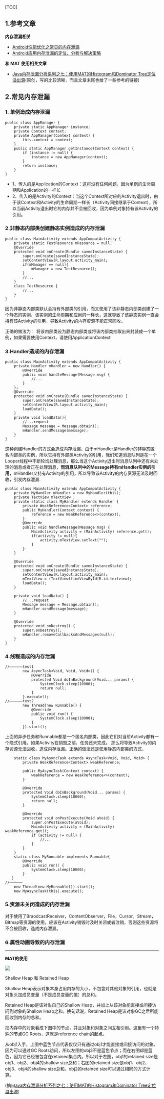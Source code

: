 [TOC]


## 1.参考文章

**内存泄漏相关**

- [Android性能优化之常见的内存泄漏](http://blog.csdn.net/u010687392/article/details/49909477)
- [Android应用内存泄漏的定位、分析与解决策略](https://www.jianshu.com/p/96c55ea3446e?utm_campaign=maleskine&utm_content=note&utm_medium=pc_all_hots&utm_source=recommendation)



**和 MAT 使用相关文章**

- [Java内存泄漏分析系列之七：使用MAT的Histogram和Dominator Tree定位溢出源](http://www.javatang.com/archives/2017/11/08/11582145.html#Shallow_Heap_Retained_Heap)(原创，写的比较清晰，而且文章末尾也给了一些参考的链接)


## 2.常见内存泄漏

### 1. 单例造成内存泄漏

```
public class AppManager {
    private static AppManager instance;
    private Context context;
    private AppManager(Context context) {
        this.context = context;
    }
    public static AppManager getInstance(Context context) {
        if (instance != null) {
            instance = new AppManager(context);
        }
        return instance;
    }
}
```

- 1、传入的是Application的Context：这将没有任何问题，因为单例的生命周期和Application的一样长 
- 2、传入的是Activity的Context：当这个Context所对应的Activity退出时，由于该Context和Activity的生命周期一样长（Activity间接继承于Context），所以当前Activity退出时它的内存并不会被回收，因为单例对象持有该Activity的引用。 

### 2.非静态内部类创建静态实例造成的内存泄漏

```
public class MainActivity extends AppCompatActivity {
    private static TestResource mResource = null;
    @Override
    protected void onCreate(Bundle savedInstanceState) {
        super.onCreate(savedInstanceState);
        setContentView(R.layout.activity_main);
        if(mManager == null){
            mManager = new TestResource();
        }
        //...
    }
    class TestResource {
        //...
    }
}
```

因为非静态内部类默认会持有外部类的引用，而又使用了该非静态内部类创建了一个静态的实例，该实例的生命周期和应用的一样长，这就导致了该静态实例一直会持有该Activity的引用，导致Activity的内存资源不能正常回收。


正确的做法为： 
将该内部类设为静态内部类或将该内部类抽取出来封装成一个单例，如果需要使用Context，请使用ApplicationContext

### 3.Handler造成的内存泄漏

```
public class MainActivity extends AppCompatActivity {
    private Handler mHandler = new Handler() {
        @Override
        public void handleMessage(Message msg) {
            //...
        }
    };
    @Override
    protected void onCreate(Bundle savedInstanceState) {
        super.onCreate(savedInstanceState);
        setContentView(R.layout.activity_main);
        loadData();
    }
    private void loadData(){
        //...request
        Message message = Message.obtain();
        mHandler.sendMessage(message);
    }
}
```

这种创建Handler的方式会造成内存泄漏，由于mHandler是Handler的非静态匿名内部类的实例，所以它持有外部类Activity的引用，我们知道消息队列是在一个Looper线程中不断轮询处理消息，那么当这个Activity退出时消息队列中还有未处理的消息或者正在处理消息，**而消息队列中的Message持有mHandler实例的引用**，mHandler又持有Activity的引用，所以导致该Activity的内存资源无法及时回收，引发内存泄漏.


```
public class MainActivity extends AppCompatActivity {
    private MyHandler mHandler = new MyHandler(this);
    private TextView mTextView ;
    private static class MyHandler extends Handler {
        private WeakReference<Context> reference;
        public MyHandler(Context context) {
            reference = new WeakReference<>(context);
        }
        @Override
        public void handleMessage(Message msg) {
            MainActivity activity = (MainActivity) reference.get();
            if(activity != null){
                activity.mTextView.setText("");
            }
        }
    }

    @Override
    protected void onCreate(Bundle savedInstanceState) {
        super.onCreate(savedInstanceState);
        setContentView(R.layout.activity_main);
        mTextView = (TextView)findViewById(R.id.textview);
        loadData();
    }

    private void loadData() {
        //...request
        Message message = Message.obtain();
        mHandler.sendMessage(message);
    }

    @Override
    protected void onDestroy() {
        super.onDestroy();
        mHandler.removeCallbacksAndMessages(null);
    }
}
```

### 4.线程造成的内存泄漏

```
//——————test1
        new AsyncTask<Void, Void, Void>() {
            @Override
            protected Void doInBackground(Void... params) {
                SystemClock.sleep(10000);
                return null;
            }
        }.execute();
//——————test2
        new Thread(new Runnable() {
            @Override
            public void run() {
                SystemClock.sleep(10000);
            }
        }).start();
```

上面的异步任务和Runnable都是一个匿名内部类，因此它们对当前Activity都有一个隐式引用。如果Activity在销毁之前，任务还未完成， 
那么将导致Activity的内存资源无法回收，造成内存泄漏。正确的做法还是使用静态内部类的方式，

```
    static class MyAsyncTask extends AsyncTask<Void, Void, Void> {
        private WeakReference<Context> weakReference;

        public MyAsyncTask(Context context) {
            weakReference = new WeakReference<>(context);
        }

        @Override
        protected Void doInBackground(Void... params) {
            SystemClock.sleep(10000);
            return null;
        }

        @Override
        protected void onPostExecute(Void aVoid) {
            super.onPostExecute(aVoid);
            MainActivity activity = (MainActivity) weakReference.get();
            if (activity != null) {
                //...
            }
        }
    }
    static class MyRunnable implements Runnable{
        @Override
        public void run() {
            SystemClock.sleep(10000);
        }
   }
//——————
    new Thread(new MyRunnable()).start();
    new MyAsyncTask(this).execute();
```

### 5.资源未关闭造成的内存泄漏

对于使用了BraodcastReceiver，ContentObserver，File，Cursor，Stream，Bitmap等资源的使用，应该在Activity销毁时及时关闭或者注销，否则这些资源将不会被回收，造成内存泄漏。

### 6.属性动画导致的内存泄漏


-------

**MAT的使用**

![](http://www.javatang.com/wp-content/uploads/2017/11/retained_objects.png)

Shallow Heap 和 Retained Heap

Shallow Heap表示对象本身占用内存的大小，不包含对其他对象的引用，也就是对象头加成员变量（不是成员变量的值）的总和。

Retained Heap是该对象自己的Shallow Heap，并加上从该对象能直接或间接访问到对象的Shallow Heap之和。换句话说，Retained Heap是该对象GC之后所能回收到内存的总和。

把内存中的对象看成下图中的节点，并且对象和对象之间互相引用。这里有一个特殊的节点GC Roots，这就是reference chain的起点。

从obj1入手，上图中蓝色节点代表仅仅只有通过obj1才能直接或间接访问的对象。因为可以通过GC Roots访问，所以左图的obj3不是蓝色节点；而在右图却是蓝色，因为它已经被包含在retained集合内。所以对于左图，obj1的retained size是obj1、obj2、obj4的shallow size总和；右图的retained size是obj1、obj2、obj3、obj4的shallow size总和。obj2的retained size可以通过相同的方式计算。

(摘自[ava内存泄漏分析系列之七：使用MAT的Histogram和Dominator Tree定位溢出源](http://www.javatang.com/archives/2017/11/08/11582145.html#Shallow_Heap_Retained_Heap))
